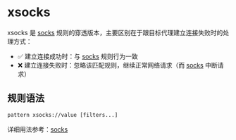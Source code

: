 # xsocks

xsocks 是 [socks](./socks) 规则的穿透版本，主要区别在于跟目标代理建立连接失败时的处理方式：
- ✅ 建立连接成功时：与 [socks](./socks) 规则行为一致
- ❌ 建立连接失败时：忽略该匹配规则，继续正常网络请求（而 [socks](./socks) 中断请求）

## 规则语法
``` txt
pattern xsocks://value [filters...]
```

详细用法参考：[socks](./socks)
